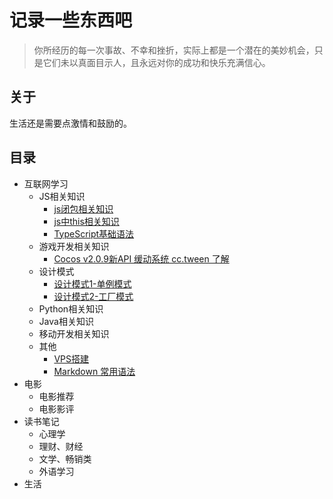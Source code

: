 # 记录一些东西吧
> 你所经历的每一次事故、不幸和挫折，实际上都是一个潜在的美妙机会，只是它们未以真面目示人，且永远对你的成功和快乐充满信心。

## 关于
生活还是需要点激情和鼓励的。

## 目录
- 互联网学习
  - JS相关知识
    - [js闭包相关知识](https://github.com/zxgzlx/StudyNotes/issues/1)
    - [js中this相关知识](https://github.com/zxgzlx/StudyNotes/issues/2)
    - [TypeScript基础语法](https://github.com/zxgzlx/blog/issues/8)
  - 游戏开发相关知识
    - [Cocos v2.0.9新API 缓动系统 cc.tween 了解](https://github.com/zxgzlx/blog/issues/5)
  - 设计模式
    - [设计模式1-单例模式](https://github.com/zxgzlx/blog/issues/6)
    - [设计模式2-工厂模式](https://github.com/zxgzlx/blog/issues/7)
  - Python相关知识
  - Java相关知识
  - 移动开发相关知识
  - 其他
    - [VPS搭建](https://github.com/zxgzlx/blog/issues/3)
    - [Markdown 常用语法](https://github.com/zxgzlx/blog/issues/4)
- 电影
  - 电影推荐
  - 电影影评
- 读书笔记
  - 心理学
  - 理财、财经
  - 文学、畅销类
  - 外语学习
- 生活
